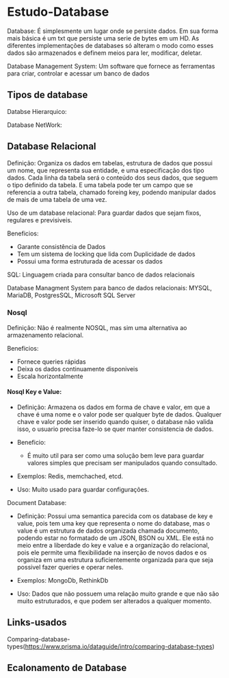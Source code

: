 # Estudo-Database

Database: É simplesmente um lugar onde se persiste dados. Em sua forma mais básica é um txt que persiste uma serie de bytes em um HD. As diferentes implementações de databases só alteram o modo como esses dados são armazenados e definem meios para ler, modificar, deletar.

Database Management System: Um software que fornece as ferramentas para criar, controlar e acessar um banco de dados

## Tipos de database

Databse Hierarquico:

Database NetWork:

## Database Relacional

Definição: Organiza os dados em tabelas, estrutura de dados que possui um nome, que representa sua entidade, e uma especificação dos tipo dados. Cada linha da tabela será o conteúdo dos seus dados, que seguem o tipo definido da tabela. E uma tabela pode ter um campo que se referencia a outra tabela, chamado foreing key, podendo manipular dados de mais de uma tabela de uma vez.

Uso de um database relacional: Para guardar dados que sejam fixos, regulares e previsiveis.

Beneficios:

- Garante consistência de Dados
- Tem um sistema de locking que lida com Duplicidade de dados
- Possui uma forma estruturada de acessar os dados

SQL: Linguagem criada para consultar banco de dados relacionais

Database Managment System para banco de dados relacionais: MYSQL, MariaDB, PostgresSQL, Microsoft SQL Server

### Nosql

Definição: Não é realmente NOSQL, mas sim uma alternativa ao armazenamento relacional.

Beneficios:

- Fornece queries rápidas
- Deixa os dados continuamente disponiveis
- Escala horizontalmente

#### Nosql Key e Value:

- Definição: Armazena os dados em forma de chave e valor, em que a chave é uma nome e o valor pode ser qualquer byte de dados. Qualquer chave e valor pode ser inserido quando quiser, o database não valida isso, o usuario precisa faze-lo se quer manter consistencia de dados.
- Beneficio:

  - É muito util para ser como uma solução bem leve para guardar valores simples que precisam ser manipulados quando consultado.

- Exemplos: Redis, memchached, etcd.
- Uso: Muito usado para guardar configurações.

Document Database:

- Definição: Possui uma semantica parecida com os database de key e value, pois tem uma key que representa o nome do database, mas o value é um estrutura de dados organizada chamada documento, podendo estar no formatado de um JSON, BSON ou XML. Ele está no meio entre a liberdade do key e value e a organização do relacional, pois ele permite uma flexibilidade na inserção de novos dados e os organiza em uma estrutura suficientemente organizada para que seja possivel fazer queries e operar neles.

- Exemplos: MongoDb, RethinkDb
- Uso: Dados que não possuem uma relação muito grande e que não são muito estruturados, e que podem ser alterados a qualquer momento.

## Links-usados

Comparing-database-types(https://www.prisma.io/dataguide/intro/comparing-database-types)

## Ecalonamento de Database
